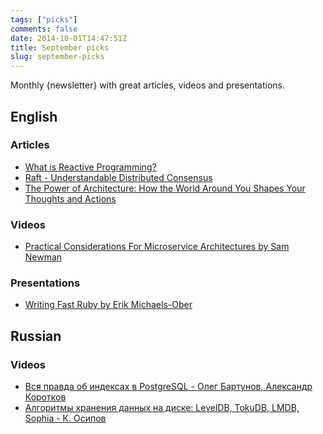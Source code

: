 ```yaml
---
tags: ["picks"]
comments: false
date: 2014-10-01T14:47:51Z
title: September picks
slug: september-picks
---
```


Monthly {newsletter} with great articles, videos and presentations.

<!--more-->

## English

### Articles

* [What is Reactive Programming?](https://medium.com/reactive-programming/what-is-reactive-programming-bc9fa7f4a7fc)
* [Raft - Understandable Distributed Consensus](http://thesecretlivesofdata.com/raft/)
* [The Power of Architecture: How the World Around You Shapes Your Thoughts and Actions](http://jamesclear.com/jonas-salk)

### Videos

* [Practical Considerations For Microservice Architectures by Sam Newman](http://vimeo.com/105751281)

### Presentations

* [Writing Fast Ruby by Erik Michaels-Ober](https://speakerdeck.com/sferik/writing-fast-ruby)

## Russian

### Videos

* [Вся правда об индексах в PostgreSQL - Олег Бартунов, Александр Коротков](http://vimeo.com/105424016)
* [Алгоритмы хранения данных на диске: LevelDB, TokuDB, LMDB, Sophia - К. Осипов](http://vimeo.com/95313698)
